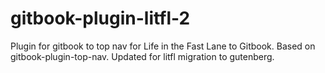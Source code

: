 # gitbook-plugin-litfl-2
Plugin for gitbook to top nav for Life in the Fast Lane to Gitbook. Based on gitbook-plugin-top-nav. Updated for litfl migration to gutenberg.

